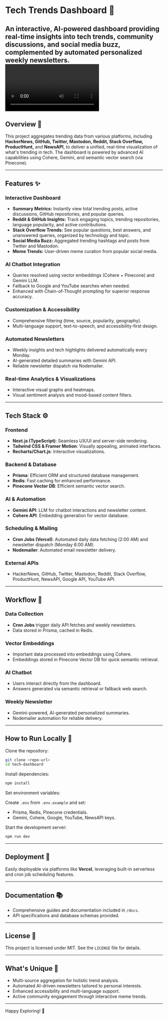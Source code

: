 # Tech Trends Dashboard 🚀

An interactive, AI-powered dashboard providing real-time insights into tech trends, community discussions, and social media buzz, complemented by automated personalized weekly newsletters.
<video controls src="\public\memes\Zynapse_Demo.mp4" title="Title"></video>
---

## Overview 📌

This project aggregates trending data from various platforms, including **HackerNews, GitHub, Twitter, Mastodon, Reddit, Stack Overflow, ProductHunt,** and **NewsAPI**, to deliver a unified, real-time visualization of what's trending in tech. The dashboard is powered by advanced AI capabilities using Cohere, Gemini, and semantic vector search (via Pinecone).

---

## Features ✨

### Interactive Dashboard
- **Summary Metrics:** Instantly view total trending posts, active discussions, GitHub repositories, and popular queries.
- **Reddit & GitHub Insights:** Track engaging topics, trending repositories, language popularity, and active contributions.
- **Stack Overflow Trends:** See popular questions, best answers, and unanswered queries, organized by technology and topic.
- **Social Media Buzz:** Aggregated trending hashtags and posts from Twitter and Mastodon.
- **Meme Trends:** User-driven meme curation from popular social media.

### AI Chatbot Integration
- Queries resolved using vector embeddings (Cohere + Pinecone) and Gemini LLM.
- Fallback to Google and YouTube searches when needed.
- Enhanced with Chain-of-Thought prompting for superior response accuracy.

### Customization & Accessibility
- Comprehensive filtering (time, source, popularity, geography).
- Multi-language support, text-to-speech, and accessibility-first design.

### Automated Newsletters
- Weekly insights and tech highlights delivered automatically every Monday.
- AI-generated detailed summaries with Gemini API.
- Reliable newsletter dispatch via Nodemailer.

### Real-time Analytics & Visualizations
- Interactive visual graphs and heatmaps.
- Visual sentiment analysis and mood-based content filters.

---

## Tech Stack ⚙️

### Frontend
- **Next.js (TypeScript)**: Seamless UX/UI and server-side rendering.
- **Tailwind CSS & Framer Motion**: Visually appealing, animated interfaces.
- **Recharts/Chart.js**: Interactive visualizations.

### Backend & Database
- **Prisma**: Efficient ORM and structured database management.
- **Redis**: Fast caching for enhanced performance.
- **Pinecone Vector DB**: Efficient semantic vector search.

### AI & Automation
- **Gemini API**: LLM for chatbot interactions and newsletter content.
- **Cohere API**: Embedding generation for vector database.

### Scheduling & Mailing
- **Cron Jobs (Vercel)**: Automated daily data fetching (2:00 AM) and newsletter dispatch (Monday 6:00 AM).
- **Nodemailer**: Automated email newsletter delivery.

### External APIs
- HackerNews, GitHub, Twitter, Mastodon, Reddit, Stack Overflow, ProductHunt, NewsAPI, Google API, YouTube API.

---

## Workflow 🔄

### Data Collection
- **Cron Jobs** trigger daily API fetches and weekly newsletters.
- Data stored in Prisma, cached in Redis.

### Vector Embeddings
- Important data processed into embeddings using Cohere.
- Embeddings stored in Pinecone Vector DB for quick semantic retrieval.

### AI Chatbot
- Users interact directly from the dashboard.
- Answers generated via semantic retrieval or fallback web search.

### Weekly Newsletter
- Gemini-powered, AI-generated personalized summaries.
- Nodemailer automation for reliable delivery.

---

## How to Run Locally 🚧

Clone the repository:

```bash
git clone <repo-url>
cd tech-dashboard
```

Install dependencies:

```bash
npm install
```

Set environment variables:

Create `.env` from `.env.example` and set:

- Prisma, Redis, Pinecone credentials.
- Gemini, Cohere, Google, YouTube, NewsAPI keys.

Start the development server:

```bash
npm run dev
```

---

## Deployment 🚀

Easily deployable via platforms like **Vercel**, leveraging built-in serverless and cron job scheduling features.

---

## Documentation 📚

- Comprehensive guides and documentation included in `/docs`.
- API specifications and database schemas provided.


---

## License 📄

This project is licensed under MIT. See the `LICENSE` file for details.

---

## What's Unique 🌟

- Multi-source aggregation for holistic trend analysis.
- Automated AI-driven newsletters tailored to personal interests.
- Enhanced accessibility and multi-language support.
- Active community engagement through interactive meme trends.

---

Happy Exploring! 🎉

